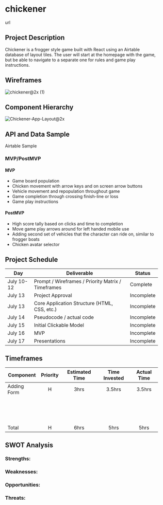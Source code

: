 # chickener

url

## Project Description

Chickener is a frogger style game built with React using an Airtable database of layout tiles. The user will start at the homepage with the game, but be able to navigate to a separate one for rules and game play instructions. 

## Wireframes

![chickener@2x (1)](https://user-images.githubusercontent.com/85095722/125448835-60dcada9-94a5-4b8c-8998-c0ff6a1b1c3a.png)

## Component Hierarchy

![Chickener-App-Layout@2x](https://user-images.githubusercontent.com/85095722/125448329-89b65e82-b056-480f-9c11-ff5340f9b6c3.png)

## API and Data Sample

Airtable Sample

### MVP/PostMVP

#### MVP

- Game board population 
- Chicken movement with arrow keys and on screen arrow buttons
- Vehicle movement and repopulation throughout game
- Game completion through crossing finish-line or loss
- Game play instructions

#### PostMVP

- High score tally based on clicks and time to completion
- Move game play arrows around for left handed mobile use
- Adding second set of vehicles that the character can ride on, similar to frogger boats
- Chicken avatar selector

## Project Schedule

|  Day | Deliverable | Status
|---|---| ---|
|July 10-12| Prompt / Wireframes / Priority Matrix / Timeframes | Complete
|July 13| Project Approval | Incomplete
|July 13| Core Application Structure (HTML, CSS, etc.) | Incomplete
|July 14| Pseudocode / actual code | Incomplete
|July 15| Initial Clickable Model  | Incomplete
|July 16| MVP | Incomplete
|July 17| Presentations | Incomplete

## Timeframes

| Component | Priority | Estimated Time | Time Invested | Actual Time |
| --- | :---: |  :---: | :---: | :---: |
| Adding Form | H | 3hrs| 3.5hrs | 3.5hrs |
| | | | | |
| | | | | |
| | | | | |
| | | | | |
| | | | | |
| | | | | |
| | | | | |
| | | | | |
| | | | | |
| | | | | |
| | | | | |
| | | | | |
| | | | | |
| | | | | |
| | | | | |
| Total | H | 6hrs| 5hrs | 5hrs |

## SWOT Analysis

### Strengths:

### Weaknesses:

### Opportunities:

### Threats:
